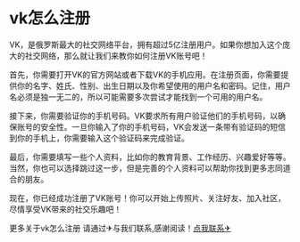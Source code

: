 # vk怎么注册

VK，是俄罗斯最大的社交网络平台，拥有超过5亿注册用户。如果你想加入这个庞大的社交网络，那么就让我们来教你如何注册VK账号吧！

首先，你需要打开VK的官方网站或者下载VK的手机应用。在注册页面，你需要提供你的名字、姓氏、性别、出生日期以及你希望使用的用户名和密码。记住，用户名必须是独一无二的，所以可能需要多次尝试才能找到一个可用的用户名。

接下来，你需要验证你的手机号码。VK要求所有用户验证他们的手机号码，以确保账号的安全性。一旦你输入了你的手机号码，VK会发送一条带有验证码的短信到你的手机上，你需要输入这个验证码来完成验证。

最后，你需要填写一些个人资料，比如你的教育背景、工作经历、兴趣爱好等等。当然，你也可以选择跳过这一步，但是完善的个人资料可以帮助你找到更多志同道合的朋友。

现在，你已经成功注册了VK账号！你可以开始上传照片、关注好友、加入社区，尽情享受VK带来的社交乐趣吧！

更多关于vk怎么注册 请通过✈与我们联系,感谢阅读！[点我联系✈](https://box.G208.com)